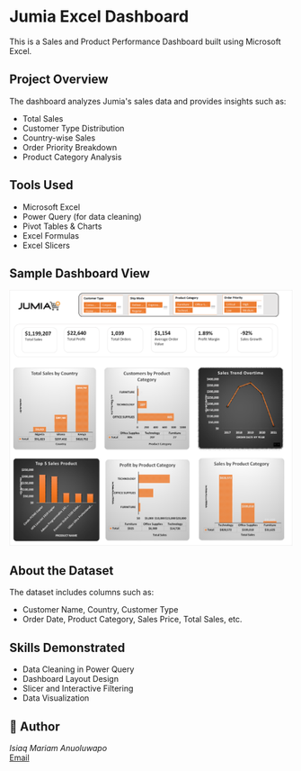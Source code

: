 # Jumia Excel Dashboard 

This is a Sales and Product Performance Dashboard built using Microsoft Excel.

## Project Overview
The dashboard analyzes Jumia's sales data and provides insights such as:
- Total Sales
- Customer Type Distribution
- Country-wise Sales
- Order Priority Breakdown
- Product Category Analysis

## Tools Used
- Microsoft Excel
- Power Query (for data cleaning)
- Pivot Tables & Charts
- Excel Formulas
- Excel Slicers

## Sample Dashboard View
![Jumia Dashboard](jumia.png)

##  About the Dataset
The dataset includes columns such as:
- Customer Name, Country, Customer Type
- Order Date, Product Category, Sales Price, Total Sales, etc.

## Skills Demonstrated
- Data Cleaning in Power Query
- Dashboard Layout Design
- Slicer and Interactive Filtering
- Data Visualization

## 👤 Author
*Isiaq Mariam Anuoluwapo*  
[Email](mailto:maryamharnuholuwapoisiaq@gmail.com)
